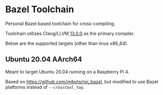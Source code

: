 # Bazel Toolchain

Personal Bazel based toolchain for cross-compiling.

Toolchain utilizes Clang/LLVM [13.0.0](https://github.com/llvm/llvm-project/releases/tag/llvmorg-13.0.0) as the primary compiler.

Below are the supported targets (other than linux x86_64).

## Ubuntu 20.04 AArch64

Meant to target Ubuntu 20.04 running on a Raspberry Pi 4.

Based on https://github.com/mjbots/rpi_bazel, but modified to use Bazel
platforms instead of `--crosstool_top`.
